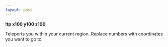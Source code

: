 ```yaml
---
layout: post
---
```


**!tp x100 y100 z100**

Teleports you within your current region. Replace numbers with coordinates you want to go to.
